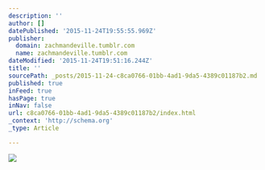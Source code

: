 ```yaml
---
description: ''
author: []
datePublished: '2015-11-24T19:55:55.969Z'
publisher:
  domain: zachmandeville.tumblr.com
  name: zachmandeville.tumblr.com
dateModified: '2015-11-24T19:51:16.244Z'
title: ''
sourcePath: _posts/2015-11-24-c8ca0766-01bb-4ad1-9da5-4389c01187b2.md
published: true
inFeed: true
hasPage: true
inNav: false
url: c8ca0766-01bb-4ad1-9da5-4389c01187b2/index.html
_context: 'http://schema.org'
_type: Article

---
```

![](http://41.media.tumblr.com/e3febec722ff7916f269d34523f304d1/tumblr_nxinriPKo51qdhhrro2_540.jpg)